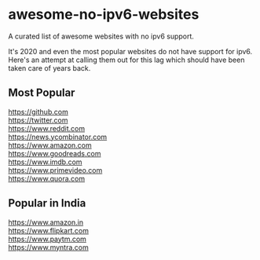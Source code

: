 # awesome-no-ipv6-websites
A curated list of awesome websites with no ipv6 support.  

It's 2020 and even the most popular websites do not have support for ipv6. Here's an attempt at calling them out for this lag which should have been taken care of years back.

## Most Popular
https://github.com  
https://twitter.com  
https://www.reddit.com  
https://news.ycombinator.com  
https://www.amazon.com     
https://www.goodreads.com  
https://www.imdb.com  
https://www.primevideo.com  
https://www.quora.com

## Popular in India
https://www.amazon.in  
https://www.flipkart.com  
https://www.paytm.com  
https://www.myntra.com
